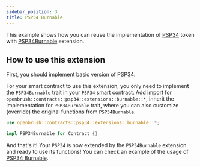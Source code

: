 ```yaml
---
sidebar_position: 3
title: PSP34 Burnable
---
```


This example shows how you can reuse the implementation of [PSP34](https://github.com/727-Ventures/openbrush-contracts/tree/main/contracts/src/token/psp34) token with [PSP34Burnable](https://github.com/727-Ventures/openbrush-contracts/tree/main/contracts/src/token/psp34/extensions/burnable.rs) extension.

## How to use this extension

First, you should implement basic version of [PSP34](/OpenBrush/smart-contracts/PSP34).

For your smart contract to use this extension, you only need to implement the 
`PSP34Burnable` trait in your `PSP34` smart contract. Add import for 
`openbrush::contracts::psp34::extensions::burnable::*`, inherit the 
implementation for `PSP34Burnable` trait, where you can also customize (override) 
the original functions from `PSP34Burnable`.

```rust
use openbrush::contracts::psp34::extensions::burnable::*;

impl PSP34Burnable for Contract {}
```

And that's it! Your `PSP34` is now extended by the `PSP34Burnable` extension and ready to use its functions!
You can check an example of the usage of [PSP34 Burnable](https://github.com/727-Ventures/openbrush-contracts/tree/main/examples/psp34_extensions/burnable).